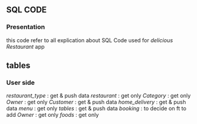 ## SQL CODE 

### Presentation

this code refer to all explication about SQL Code used for *delicious Restaurant* app

## tables 

###  User side

*restaurant_type* : get & push data
*restaurant* : get only 
*Category* : get only
*Owner* : get only 
*Customer* : get & push data
*home_delivery* : get & push data
*menu* : get only 
*tables* : get & push data
*booking* : to decide on ft to add
*Owner* : get only 
*foods* : get only


